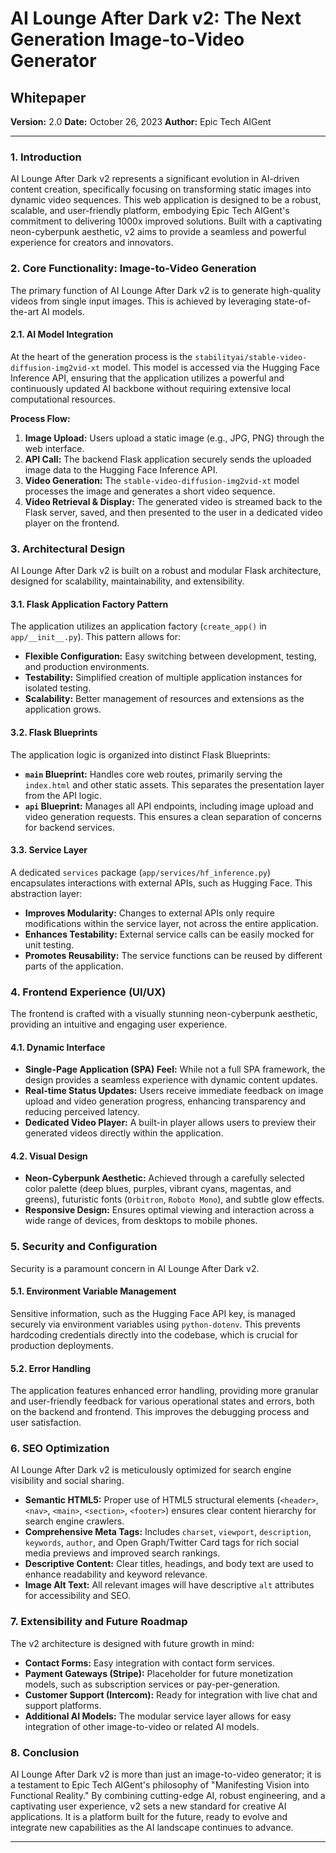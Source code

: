 # AI Lounge After Dark v2: The Next Generation Image-to-Video Generator

## Whitepaper

**Version:** 2.0
**Date:** October 26, 2023
**Author:** Epic Tech AIGent

---

### 1. Introduction

AI Lounge After Dark v2 represents a significant evolution in AI-driven content creation, specifically focusing on transforming static images into dynamic video sequences. This web application is designed to be a robust, scalable, and user-friendly platform, embodying Epic Tech AIGent's commitment to delivering 1000x improved solutions. Built with a captivating neon-cyberpunk aesthetic, v2 aims to provide a seamless and powerful experience for creators and innovators.

### 2. Core Functionality: Image-to-Video Generation

The primary function of AI Lounge After Dark v2 is to generate high-quality videos from single input images. This is achieved by leveraging state-of-the-art AI models.

#### 2.1. AI Model Integration

At the heart of the generation process is the `stabilityai/stable-video-diffusion-img2vid-xt` model. This model is accessed via the Hugging Face Inference API, ensuring that the application utilizes a powerful and continuously updated AI backbone without requiring extensive local computational resources.

**Process Flow:**
1.  **Image Upload:** Users upload a static image (e.g., JPG, PNG) through the web interface.
2.  **API Call:** The backend Flask application securely sends the uploaded image data to the Hugging Face Inference API.
3.  **Video Generation:** The `stable-video-diffusion-img2vid-xt` model processes the image and generates a short video sequence.
4.  **Video Retrieval & Display:** The generated video is streamed back to the Flask server, saved, and then presented to the user in a dedicated video player on the frontend.

### 3. Architectural Design

AI Lounge After Dark v2 is built on a robust and modular Flask architecture, designed for scalability, maintainability, and extensibility.

#### 3.1. Flask Application Factory Pattern

The application utilizes an application factory (`create_app()` in `app/__init__.py`). This pattern allows for:
*   **Flexible Configuration:** Easy switching between development, testing, and production environments.
*   **Testability:** Simplified creation of multiple application instances for isolated testing.
*   **Scalability:** Better management of resources and extensions as the application grows.

#### 3.2. Flask Blueprints

The application logic is organized into distinct Flask Blueprints:
*   **`main` Blueprint:** Handles core web routes, primarily serving the `index.html` and other static assets. This separates the presentation layer from the API logic.
*   **`api` Blueprint:** Manages all API endpoints, including image upload and video generation requests. This ensures a clean separation of concerns for backend services.

#### 3.3. Service Layer

A dedicated `services` package (`app/services/hf_inference.py`) encapsulates interactions with external APIs, such as Hugging Face. This abstraction layer:
*   **Improves Modularity:** Changes to external APIs only require modifications within the service layer, not across the entire application.
*   **Enhances Testability:** External service calls can be easily mocked for unit testing.
*   **Promotes Reusability:** The service functions can be reused by different parts of the application.

### 4. Frontend Experience (UI/UX)

The frontend is crafted with a visually stunning neon-cyberpunk aesthetic, providing an intuitive and engaging user experience.

#### 4.1. Dynamic Interface

*   **Single-Page Application (SPA) Feel:** While not a full SPA framework, the design provides a seamless experience with dynamic content updates.
*   **Real-time Status Updates:** Users receive immediate feedback on image upload and video generation progress, enhancing transparency and reducing perceived latency.
*   **Dedicated Video Player:** A built-in player allows users to preview their generated videos directly within the application.

#### 4.2. Visual Design

*   **Neon-Cyberpunk Aesthetic:** Achieved through a carefully selected color palette (deep blues, purples, vibrant cyans, magentas, and greens), futuristic fonts (`Orbitron`, `Roboto Mono`), and subtle glow effects.
*   **Responsive Design:** Ensures optimal viewing and interaction across a wide range of devices, from desktops to mobile phones.

### 5. Security and Configuration

Security is a paramount concern in AI Lounge After Dark v2.

#### 5.1. Environment Variable Management

Sensitive information, such as the Hugging Face API key, is managed securely via environment variables using `python-dotenv`. This prevents hardcoding credentials directly into the codebase, which is crucial for production deployments.

#### 5.2. Error Handling

The application features enhanced error handling, providing more granular and user-friendly feedback for various operational states and errors, both on the backend and frontend. This improves the debugging process and user satisfaction.

### 6. SEO Optimization

AI Lounge After Dark v2 is meticulously optimized for search engine visibility and social sharing.

*   **Semantic HTML5:** Proper use of HTML5 structural elements (`<header>`, `<nav>`, `<main>`, `<section>`, `<footer>`) ensures clear content hierarchy for search engine crawlers.
*   **Comprehensive Meta Tags:** Includes `charset`, `viewport`, `description`, `keywords`, `author`, and Open Graph/Twitter Card tags for rich social media previews and improved search rankings.
*   **Descriptive Content:** Clear titles, headings, and body text are used to enhance readability and keyword relevance.
*   **Image Alt Text:** All relevant images will have descriptive `alt` attributes for accessibility and SEO.

### 7. Extensibility and Future Roadmap

The v2 architecture is designed with future growth in mind:

*   **Contact Forms:** Easy integration with contact form services.
*   **Payment Gateways (Stripe):** Placeholder for future monetization models, such as subscription services or pay-per-generation.
*   **Customer Support (Intercom):** Ready for integration with live chat and support platforms.
*   **Additional AI Models:** The modular service layer allows for easy integration of other image-to-video or related AI models.

### 8. Conclusion

AI Lounge After Dark v2 is more than just an image-to-video generator; it is a testament to Epic Tech AIGent's philosophy of "Manifesting Vision into Functional Reality." By combining cutting-edge AI, robust engineering, and a captivating user experience, v2 sets a new standard for creative AI applications. It is a platform built for the future, ready to evolve and integrate new capabilities as the AI landscape continues to advance.

---

